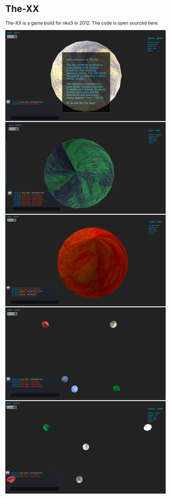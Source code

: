 The-XX
======

The-XX is a game build for nko3 in 2012. The code is open sourced here.

![nko3 jpeg](https://github.com/janewang/Node-Knockout/blob/master/public/images/photo1.png)
![nko3 jpeg](https://github.com/janewang/Node-Knockout/blob/master/public/images/photo2.png)
![nko3 jpeg](https://github.com/janewang/Node-Knockout/blob/master/public/images/photo3.png)
![nko3 jpeg](https://github.com/janewang/Node-Knockout/blob/master/public/images/photo4.png)
![nko3 jpeg](https://github.com/janewang/Node-Knockout/blob/master/public/images/photo5.png)






